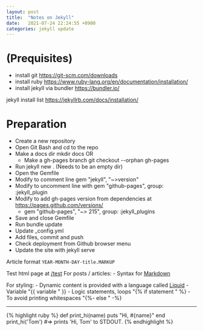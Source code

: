```yaml
---
layout: post
title:  "Notes on Jekyll"
date:   2021-07-24 22:24:55 +0900
categories: jekyll update
---
```


# (Prequisites)

- install git https://git-scm.com/downloads
- install ruby https://www.ruby-lang.org/en/documentation/installation/
- install jekyll via bundler https://bundler.io/ 

jekyll install list https://jekyllrb.com/docs/installation/ 

# Preparation 
- Create a new repository 
- Open Git Bash and cd to the repo 
- Make a docs dir  mkdir docs OR 
	- Make a gh-pages branch git checkout --orphan gh-pages 
- Run jekyll new . (Needs to be an empty dir) 
- Open the Gemfile
- Modify to comment line gem "jekyll", "~>version"
- Modify to uncomment line with gem "github-pages", group: :jekyll_plugin 
- Modify to add gh-pages version from dependencies at https://pages.github.com/versions/   
	- gem "github-pages", "~> 215", group: :jekyll_plugins
- Save and close Gemfile 
- Run bundle update 
- Update _config.yml
- Add files, commit and push 
- Check deployment from Github browser menu
- Update the site with jekyll serve 

Article format `YEAR-MONTH-DAY-title.MARKUP`

Test html page at [/test](https://foxelas.github.io/blog/test)
For posts / articles: 
	- Syntax for [Markdown](https://www.markdownguide.org/basic-syntax/)

For styling: 
	- Dynamic content is provided with a language called [Liquid](https://shopify.github.io/liquid/)
	- Variable "{{ variable " }} 
	- Logic statements, loops "{% if statement " %} 
	- To avoid printing whitespaces "{%- else " -%}
	

--------------------------------------------

{% highlight ruby %}
def print_hi(name)
  puts "Hi, #{name}"
end
print_hi('Tom')
#=> prints 'Hi, Tom' to STDOUT.
{% endhighlight %}

[jekyll-docs]: https://jekyllrb.com/docs/home
[jekyll-gh]:   https://github.com/jekyll/jekyll
[jekyll-talk]: https://talk.jekyllrb.com/
